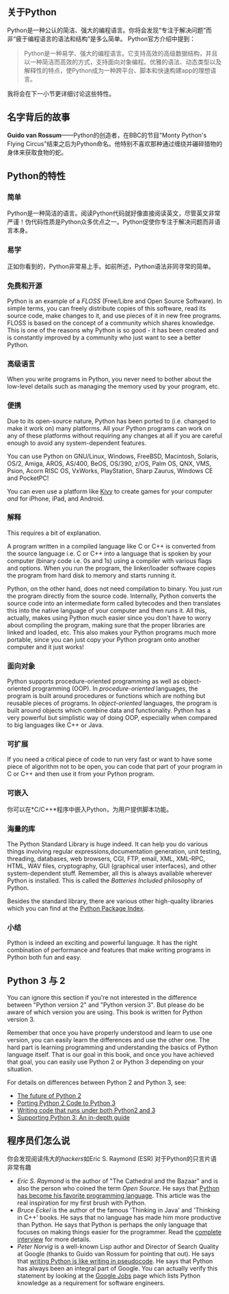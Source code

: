 ## 关于Python

Python是一种公认的简洁、强大的编程语言。你将会发现“专注于解决问题”而非“疲于编程语言的语法和结构”是多么简单。
Python官方介绍中提到：

> Python是一种易学、强大的编程语言。它支持高效的高级数据结构，并且以一种简洁而高效的方式，支持面向对象编程。优雅的语法、动态类型以及解释性的特点，使Python成为一种跨平台、脚本和快速构建app的理想语言。

我将会在下一小节更详细讨论这些特性。



## 名字背后的故事

**Guido van Rossum**——Python的创造者，在BBC的节目"Monty Python's Flying Circus"结束之后为Python命名。他特别不喜欢那种通过缠绕并碾碎猎物的身体来获取食物的蛇。



## Python的特性

### 简单

Python是一种简洁的语言。阅读Python代码就好像直接阅读英文，尽管英文非常严谨！伪代码性质是Python众多优点之一。Python促使你专注于解决问题而非语言本身。

### 易学

正如你看到的，Python非常易上手。如前所述，Python语法非同寻常的简单。

### 免费和开源

Python is an example of a *FLOSS* (Free/Libre and Open Source Software). In simple terms, you can freely distribute copies of this software, read its source code, make changes to it, and use pieces of it in new free programs. FLOSS is based on the concept of a community which shares knowledge. This is one of the reasons why Python is so good - it has been created and is constantly improved by a community who just want to see a better Python.

### 高级语言

When you write programs in Python, you never need to bother about the low-level details such as managing the memory used by your program, etc.

### 便携

Due to its open-source nature, Python has been ported to (i.e. changed to make it work on) many platforms. All your Python programs can work on any of these platforms without requiring any changes at all if you are careful enough to avoid any system-dependent features.

You can use Python on GNU/Linux, Windows, FreeBSD, Macintosh, Solaris, OS/2, Amiga, AROS, AS/400, BeOS, OS/390, z/OS, Palm OS, QNX, VMS, Psion, Acorn RISC OS, VxWorks, PlayStation, Sharp Zaurus, Windows CE and PocketPC!

You can even use a platform like [Kivy](http://kivy.org/) to create games for your computer *and* for iPhone, iPad, and Android.

### 解释

This requires a bit of explanation.

A program written in a compiled language like C or C++ is converted from the source language i.e. C or C++ into a language that is spoken by your computer (binary code i.e. 0s and 1s) using a compiler with various flags and options. When you run the program, the linker/loader software copies the program from hard disk to memory and starts running it.

Python, on the other hand, does not need compilation to binary. You just *run* the program directly from the source code. Internally, Python converts the source code into an intermediate form called bytecodes and then translates this into the native language of your computer and then runs it. All this, actually, makes using Python much easier since you don't have to worry about compiling the program, making sure that the proper libraries are linked and loaded, etc. This also makes your Python programs much more portable, since you can just copy your Python program onto another computer and it just works!

### 面向对象

Python supports procedure-oriented programming as well as object-oriented programming (OOP). In *procedure-oriented* languages, the program is built around procedures or functions which are nothing but reusable pieces of programs. In *object-oriented* languages, the program is built around objects which combine data and functionality. Python has a very powerful but simplistic way of doing OOP, especially when compared to big languages like C++ or Java.

### 可扩展

If you need a critical piece of code to run very fast or want to have some piece of algorithm not to be open, you can code that part of your program in C or C++ and then use it from your Python program.

### 可嵌入

你可以在*C/C++*程序中嵌入Python，为用户提供脚本功能。

### 海量的库

The Python Standard Library is huge indeed. It can help you do various things involving regular expressions,documentation generation, unit testing, threading, databases, web browsers, CGI, FTP, email, XML, XML-RPC, HTML, WAV files, cryptography, GUI (graphical user interfaces), and other system-dependent stuff. Remember, all this is always available wherever Python is installed. This is called the *Batteries Included* philosophy of Python.

Besides the standard library, there are various other high-quality libraries which you can find at the [Python Package Index](http://pypi.python.org/pypi).

### 小结

Python is indeed an exciting and powerful language. It has the right combination of performance and features that make writing programs in Python both fun and easy.



## Python 3 与 2

You can ignore this section if you're not interested in the difference between "Python version 2" and "Python version 3". But please do be aware of which version you are using. This book is written for Python version 3.

Remember that once you have properly understood and learn to use one version, you can easily learn the differences and use the other one. The hard part is learning programming and understanding the basics of Python language itself. That is our goal in this book, and once you have achieved that goal, you can easily use Python 2 or Python 3 depending on your situation.

For details on differences between Python 2 and Python 3, see:

+ [The future of Python 2](http://lwn.net/Articles/547191/)
+ [Porting Python 2 Code to Python 3](https://docs.python.org/3/howto/pyporting.html)
+ [Writing code that runs under both Python2 and 3](https://wiki.python.org/moin/PortingToPy3k/BilingualQuickRef)
+ [Supporting Python 3: An in-depth guide](http://python3porting.com/)



## 程序员们怎么说

你会发现阅读伟大的*hackers*如Eric S. Raymond (ESR) 对于Python的只言片语非常有趣

+ *Eric S. Raymond* is the author of "The Cathedral and the Bazaar" and is also the person who coined the term *Open Source*. He says that [Python has become his favorite programming language](http://www.python.org/about/success/esr/). This article was the real inspiration for my first brush with Python.
+ *Bruce Eckel* is the author of the famous 'Thinking in Java' and 'Thinking in C++' books. He says that no language has made him more productive than Python. He says that Python is perhaps the only language that focuses on making things easier for the programmer. Read the [complete interview](http://www.artima.com/intv/aboutme.html) for more details.
+ *Peter Norvig* is a well-known Lisp author and Director of Search Quality at Google (thanks to Guido van Rossum for pointing that out). He says that [writing Python is like writing in pseudocode](https://news.ycombinator.com/item?id=1803815). He says that Python has always been an integral part of Google. You can actually verify this statement by looking at the [Google Jobs](http://www.google.com/jobs/index.html) page which lists Python knowledge as a requirement for software engineers.